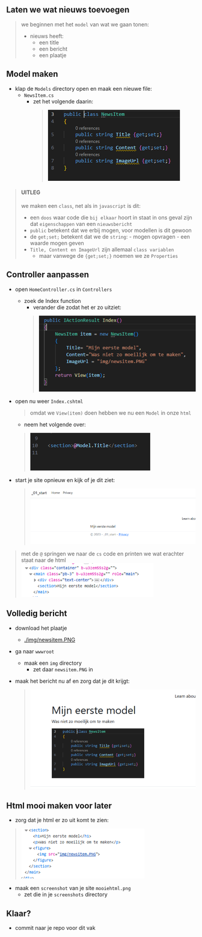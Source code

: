 
## Laten we wat nieuws toevoegen

> we beginnen met het `model` van wat we gaan tonen:
> - nieuws heeft:
>     - een title
>     - een bericht
>     - een plaatje

## Model maken

- klap de `Models` directory open en maak een nieuwe file:
    - `NewsItem.cs`
        - zet het volgende daarin:
            > ![](img/newsitem.PNG)

> #### UITLEG
> we maken een `class`, net als in `javascript` is dit:
> - een `doos` waar code die `bij elkaar` hoort in staat
> in ons geval zijn dat `eigenschappen` van een `nieuwsbericht`
> - `public` betekent dat we erbij mogen, voor modellen is dit gewoon
> - de `get;set;` betekent dat we de `string`:
>       - mogen opvragen
>       - een waarde mogen geven
> - `Title, Content en ImageUrl` zijn allemaal `class variablen`
>   - maar vanwege de `{get;set;}` noemen we ze `Properties`

## Controller aanpassen

- open `HomeController.cs` in `Controllers`
    - zoek de Index function
        - verander die zodat het er zo uitziet:
        > ![](img/index.PNG)
- open nu weer `Index.cshtml`
    > omdat we `View(item)` doen hebben we nu een `Model` in onze `html`
    - neem het volgende over:
    > ![](img/section.PNG)

- start je site opnieuw en kijk of je dit ziet:
    > ![](img/modelindex.PNG)

> met de `@` springen we naar de `cs` code en printen we wat erachter staat naar de html
> ![](img/htmlprint.PNG)

## Volledig bericht

- download het plaatje
    - [./img/newsitem.PNG](./img/newsitem.PNG)
- ga naar `wwwroot`
    - maak een `img` directory
        - zet daar `newsitem.PNG` in
            > [](img/wwwrootimg.PNG)

        
- maak het bericht nu af en zorg dat je dit krijgt:
    > ![](img/newsitemcompleet.PNG)


## Html mooi maken voor later

- zorg dat je html er zo uit komt te zien:
> ![](img/htmlnewsitem.PNG)


- maak een `screenshot` van je site `mooiehtml.png`
    - zet die in je `screenshots` directory

## Klaar?

- commit naar je repo voor dit vak